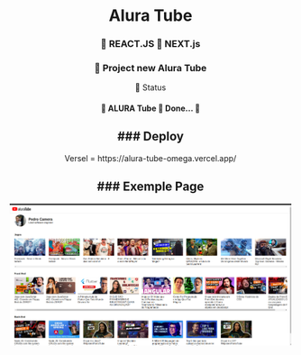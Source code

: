<h1 align="center">Alura Tube </h1>

<h3 align="center">
    🔗 REACT.JS 🔗 NEXT.js  
</h3>


<h3 align="center">
    🔗 Project new Alura Tube 
</h3>


<p align="center">🚀  Status</p>

<h4 align="center"> 
	🚧 ALURA Tube 🚀 Done...  🚧

</h4>



<h2 align="center"> ### Deploy </h2> 
<p align="center">
 Versel = https://alura-tube-omega.vercel.app/
</p>

<h2 align="center"> ### Exemple Page  </h2>
<p align="center">
  <img src="./project/imgExemple.png" width="500" title="Page Project">
</p>





